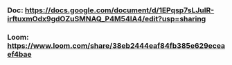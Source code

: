 ### Doc: https://docs.google.com/document/d/1EPqsp7sLJuIR-irftuxmOdx9gdOZuSMNAQ_P4M54lA4/edit?usp=sharing
### Loom: https://www.loom.com/share/38eb2444eaf84fb385e629eceaef4bae
